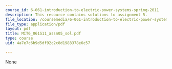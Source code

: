 ```yaml
---
course_id: 6-061-introduction-to-electric-power-systems-spring-2011
description: This resource contains solutions to assignment 5.
file_location: /coursemedia/6-061-introduction-to-electric-power-systems-spring-2011/4a7e7c6b9d5df92c2c8d1983378e6c57_MIT6_061S11_assn05_sol.pdf
file_type: application/pdf
layout: pdf
title: MIT6_061S11_assn05_sol.pdf
type: course
uid: 4a7e7c6b9d5df92c2c8d1983378e6c57

---
```

None